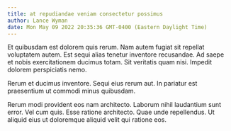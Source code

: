 ```yaml
---
title: at repudiandae veniam consectetur possimus
author: Lance Wyman
date: Mon May 09 2022 20:35:36 GMT-0400 (Eastern Daylight Time)
---
```

Et quibusdam est dolorem quis rerum. Nam autem fugiat sit repellat voluptatem autem. Est sequi alias tenetur inventore recusandae. Ad saepe et nobis exercitationem ducimus totam. Sit veritatis quam nisi. Impedit dolorem perspiciatis nemo.

 Rerum et ducimus inventore. Sequi eius rerum aut. In pariatur est praesentium ut commodi minus quibusdam.

 Rerum modi provident eos nam architecto. Laborum nihil laudantium sunt error. Vel cum quis. Esse ratione architecto. Quae unde repellendus. Ut aliquid eius ut doloremque aliquid velit qui ratione eos.